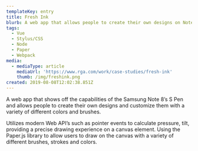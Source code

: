 ```yaml
---
templateKey: entry
title: Fresh Ink
blurb: A web app that allows people to create their own designs on Note 8's S Pen.
tags:
  - Vue
  - Stylus/CSS
  - Node
  - Paper
  - Webpack
media:
  - mediaType: article
    mediaUrl: 'https://www.rga.com/work/case-studies/fresh-ink'
    thumb: /img/freshink.png
created: 2019-08-08T12:02:38.851Z
---
```

A web app that shows off the capabilities of the Samsung Note 8’s S Pen and allows people to create their own designs and customize them with a variety of different colors and brushes.

Utilizes modern Web API’s such as pointer events to calculate pressure, tilt, providing a precise drawing experience on a canvas element. Using the Paper.js library to allow users to draw on the canvas with a variety of different brushes, strokes and colors.
